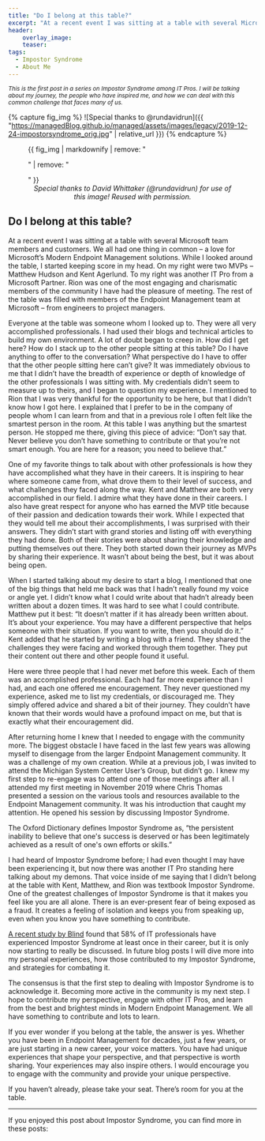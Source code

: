 ```yaml
---
title: "Do I belong at this table?"
excerpt: "At a recent event I was sitting at a table with several Microsoft team members and customers. We all had one thing in common – a love for Microsoft’s Modern Endpoint Management solutions."
header:
    overlay_image:
    teaser:
tags:
  - Impostor Syndrome
  - About Me
---
```


<small>_This is the first post in a series on Impostor Syndrome among IT Pros. I will be talking about my journey, the people who have inspired me, and how we can deal with this common challenge that faces many of us._</small>

{% capture fig_img %}
![Special thanks to @rundavidrun]({{ "https://managedBlog.github.io/managed/assets/images/legacy/2019-12-24-impostorsyndrome_orig.jpg" | relative_url }})
{% endcapture %}

<figure>
  {{ fig_img | markdownify | remove: "<p>" | remove: "</p>" }}
  <figcaption style="font-style: oblique; font-size:-4; text-align:center">Special thanks to David Whittaker (@rundavidrun) for use of this image! Reused with permission.</figcaption>
</figure>

​​Do I belong at this table?
-------

At a recent event I was sitting at a table with several Microsoft team members and customers. We all had one thing in common – a love for Microsoft’s Modern Endpoint Management solutions. While I looked around the table, I started keeping score in my head. On my right were two MVPs – Matthew Hudson and Kent Agerlund. To my right was another IT Pro from a Microsoft Partner. Rion was one of the most engaging and charismatic members of the community I have had the pleasure of meeting. The rest of the table was filled with members of the Endpoint Management team at Microsoft – from engineers to project managers.
 
Everyone at the table was someone whom I looked up to. They were all very accomplished professionals. I had used their blogs and technical articles to build my own environment. A lot of doubt began to creep in. How did I get here? How do I stack up to the other people sitting at this table? Do I have anything to offer to the conversation? What perspective do I have to offer that the other people sitting here can’t give? It was immediately obvious to me that I didn’t have the breadth of experience or depth of knowledge of the other professionals I was sitting with. My credentials didn’t seem to measure up to theirs, and I began to question my experience.
I mentioned to Rion that I was very thankful for the opportunity to be here, but that I didn’t know how I got here. I explained that I prefer to be in the company of people whom I can learn from and that in a previous role I often felt like the smartest person in the room. At this table I was anything but the smartest person. He stopped me there, giving this piece of advice: “Don’t say that. Never believe you don’t have something to contribute or that you’re not smart enough. You are here for a reason; you need to believe that.”
 
One of my favorite things to talk about with other professionals is how they have accomplished what they have in their careers. It is inspiring to hear where someone came from, what drove them to their level of success, and what challenges they faced along the way. Kent and Matthew are both very accomplished in our field. I admire what they have done in their careers. I also have great respect for anyone who has earned the MVP title because of their passion and dedication towards their work. While I expected that they would tell me about their accomplishments, I was surprised with their answers. They didn’t start with grand stories and listing off with everything they had done. Both of their stories were about sharing their knowledge and putting themselves out there. They both started down their journey as MVPs by sharing their experience. It wasn’t about being the best, but it was about being open.
 
When I started talking about my desire to start a blog, I mentioned that one of the big things that held me back was that I hadn’t really found my voice or angle yet. I didn’t know what I could write about that hadn’t already been written about a dozen times. It was hard to see what I could contribute. Matthew put it best: “It doesn’t matter if it has already been written about. It’s about your experience. You may have a different perspective that helps someone with their situation. If you want to write, then you should do it.” Kent added that he started by writing a blog with a friend. They shared the challenges they were facing and worked through them together. They put their content out there and other people found it useful.
 
Here were three people that I had never met before this week. Each of them was an accomplished professional. Each had far more experience than I had, and each one offered me encouragement. They never questioned my experience, asked me to list my credentials, or discouraged me. They simply offered advice and shared a bit of their journey. They couldn’t have known that their words would have a profound impact on me, but that is exactly what their encouragement did.

​After returning home I knew that I needed to engage with the community more. The biggest obstacle I have faced in the last few years was allowing myself to disengage from the larger Endpoint Management community. It was a challenge of my own creation. While at a previous job, I was invited to attend the Michigan System Center User’s Group, but didn’t go. I knew my first step to re-engage was to attend one of those meetings after all. I attended my first meeting in November 2019 where Chris Thomas presented a session on the various tools and resources available to the Endpoint Management community. It was his introduction that caught my attention. He opened his session by discussing Impostor Syndrome.
 
The Oxford Dictionary defines Impostor Syndrome as, “the persistent inability to believe that one's success is deserved or has been legitimately achieved as a result of one's own efforts or skills.”
 
I had heard of Impostor Syndrome before; I had even thought I may have been experiencing it, but now there was another IT Pro standing here talking about my demons. That voice inside of me saying that I didn’t belong at the table with Kent, Matthew, and Rion was textbook Impostor Syndrome. One of the greatest challenges of Impostor Syndrome is that it makes you feel like you are all alone. There is an ever-present fear of being exposed as a fraud. It creates a feeling of isolation and keeps you from speaking up, even when you know you have something to contribute.
 
[A recent study by Blind](https://www.teamblind.com/blog/index.php/2018/09/05/58-percent-of-tech-workers-feel-like-impostors/) found that 58% of IT professionals have experienced Impostor Syndrome at least once in their career, but it is only now starting to really be discussed. In future blog posts I will dive more into my personal experiences, how those contributed to my Impostor Syndrome, and strategies for combating it.
 
The consensus is that the first step to dealing with Impostor Syndrome is to acknowledge it. Becoming more active in the community is my next step. I hope to contribute my perspective, engage with other IT Pros, and learn from the best and brightest minds in Modern Endpoint Management. We all have something to contribute and lots to learn.
 
If you ever wonder if you belong at the table, the answer is yes. Whether you have been in Endpoint Management for decades, just a few years, or are just starting in a new career, your voice matters. You have had unique experiences that shape your perspective, and that perspective is worth sharing. Your experiences may also inspire others. I would encourage you to engage with the community and provide your unique perspective.
 
If you haven’t already, please take your seat. There’s room for you at the table.

___

If you enjoyed this post about Impostor Syndrome, you can find more in these posts: